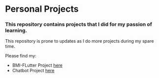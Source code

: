 # Personal Projects

### This repository contains projects that I did for my passion of learning.  

This repository is prone to updates as I do more projects during my spare time.

Please find my:
* BMI-FLutter Project [here](https://github.com/SaadatKhan/Personal-Projects/tree/master/BMI-Flutter)
* Chatbot Project [here](https://github.com/SaadatKhan/Personal-Projects/tree/master/Chatbot)

